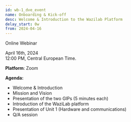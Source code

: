 ```yaml
---
id: wb-1_dve_event
name: Onboarding & Kick-off
desc: Welcome & Introduction to the Wazilab Platform
delay_start: 0w
from: 2024-04-16
---
```


Online Webinar

April 16th, 2024  
12:00 PM, Central European Time.

**Platform**: Zoom

**Agenda:**
- Welcome & Introduction 
- Mission and Vision
- Presentation of the two GIPs (5 minutes each) 
- Introduction of the WaziLab platform
- Presentation of Unit 1 (Hardware and communications) 
- Q/A session 
